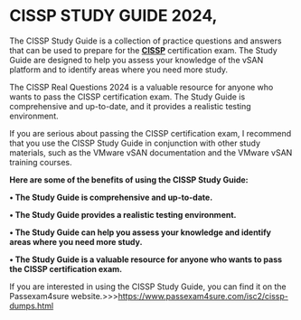 <h1>CISSP STUDY GUIDE 2024,</h1>

The CISSP Study Guide is a collection of practice questions and answers that can be used to prepare for the [**CISSP**](https://www.passexam4sure.com/isc2/cissp-dumps.html) certification exam. The Study Guide are designed to help you assess your knowledge of the vSAN platform and to identify areas where you need more study.

The CISSP Real Questions 2024 is a valuable resource for anyone who wants to pass the CISSP certification exam. The Study Guide is comprehensive and up-to-date, and it provides a realistic testing environment.

If you are serious about passing the CISSP certification exam, I recommend that you use the CISSP Study Guide in conjunction with other study materials, such as the VMware vSAN documentation and the VMware vSAN training courses.

**Here are some of the benefits of using the CISSP Study Guide:**

**•	The Study Guide is comprehensive and up-to-date.**

**•	The Study Guide provides a realistic testing environment.**

**•	The Study Guide can help you assess your knowledge and identify areas where you need more study.**

**•	The Study Guide is a valuable resource for anyone who wants to pass the CISSP certification exam.**

If you are interested in using the CISSP Study Guide, you can find it on the Passexam4sure website.>>>https://www.passexam4sure.com/isc2/cissp-dumps.html

